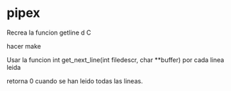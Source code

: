 # pipex


Recrea la funcion getline d C

hacer make

Usar la funcion int get_next_line(int filedescr, char **buffer) por cada linea leida

retorna 0 cuando se han leido todas las lineas.
